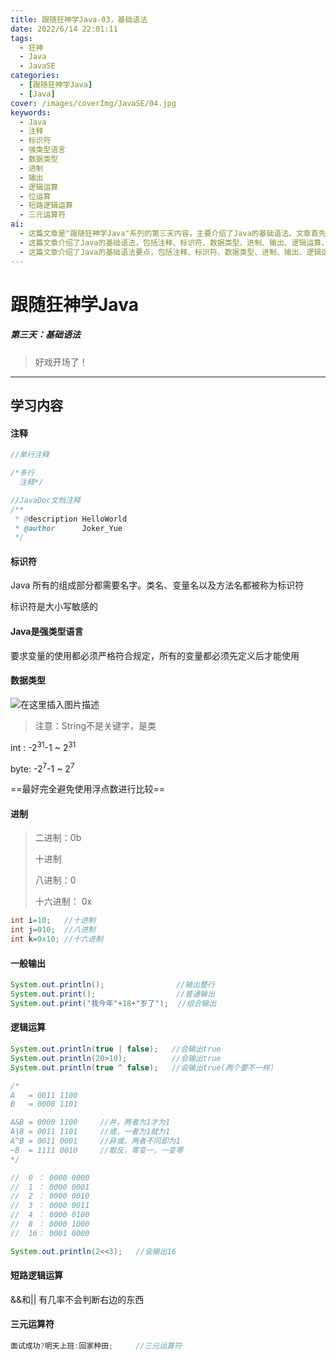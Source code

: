```yaml
---
title: 跟随狂神学Java-03，基础语法
date: 2022/6/14 22:01:11
tags:
  - 狂神
  - Java
  - JavaSE
categories:
  - [跟随狂神学Java]
  - [Java]
cover: /images/coverImg/JavaSE/04.jpg
keywords:
  - Java
  - 注释
  - 标识符
  - 强类型语言
  - 数据类型
  - 进制
  - 输出
  - 逻辑运算
  - 位运算
  - 短路逻辑运算
  - 三元运算符
ai: 
  - 这篇文章是"跟随狂神学Java"系列的第三天内容，主要介绍了Java的基础语法。文章首先讨论了注释的使用方式，包括单行注释、多行注释和JavaDoc文档注释。接着，文章解释了标识符的概念，强调Java中的标识符是大小写敏感的。然后，文章提到Java是强类型语言，要求变量必须先定义后使用。文章还介绍了不同的数据类型，包括整数类型和字符串类型，并提到了进制表示法。此外，文章展示了一般的输出方法和逻辑运算，包括逻辑运算符的使用和位运算。最后，文章介绍了短路逻辑运算和三元运算符的概念。通过简单的示例和清晰的文字，文章帮助读者建立了对Java基础语法的初步了解。
  - 这篇文章介绍了Java的基础语法，包括注释、标识符、数据类型、进制、输出、逻辑运算、位运算、短路逻辑运算、三元运算符等内容，以帮助初学者建立Java编程的基本概念。
  - 这篇文章介绍了Java的基础语法要点，包括注释、标识符、数据类型、进制、输出、逻辑运算、位运算、短路逻辑运算和三元运算符。文章以简明的示例和文字说明帮助读者理解这些基础概念。
---
```

# 跟随狂神学Java

##### 第三天：基础语法

> 好戏开场了！

---

## 学习内容

#### 注释

~~~java
//单行注释

/*多行
  注释*/

//JavaDoc文档注释
/**
 * @description HelloWorld
 * @author		Joker_Yue
 */
~~~



#### 标识符

Java 所有的组成部分都需要名字。类名、变量名以及方法名都被称为标识符

标识符是大小写敏感的



#### Java是强类型语言

要求变量的使用都必须严格符合规定，所有的变量都必须先定义后才能使用



#### 数据类型

![在这里插入图片描述](./跟随狂神学Java-3.assets/d77a4a2a703e4348b89373d6d9666061.png)



> 注意：String不是关键字，是类

int : 		-2<sup>31</sup>-1 ~ 2<sup>31</sup>

byte: 	  -2<sup>7</sup>-1 ~ 2<sup>7</sup>

==最好完全避免使用浮点数进行比较==



#### 进制

> 二进制：0b 
>
> 十进制
>
> 八进制：0
>
> 十六进制： 0x

~~~java
int i=10;	//十进制
int j=010;	//八进制
int k=0x10;	//十六进制
~~~



#### 一般输出

~~~java
System.out.println();                //输出整行
System.out.print();                  //普通输出
System.out.print("我今年"+18+"岁了");  //组合输出
~~~






#### 逻辑运算
~~~java
System.out.println(true | false);   //会输出true
System.out.println(20>10);      	//会输出true
System.out.println(true ^ false);   //会输出true(两个要不一样）
~~~

~~~java
/*
A   = 0011 1100
B   = 0000 1101

A&B = 0000 1100		//并，两者为1才为1
A|B = 0011 1101		//或，一者为1就为1
A^B = 0011 0001		//异或，两者不同即为1
~B  = 1111 0010		//取反，零变一，一变零
*/
~~~

~~~java
//	0 ： 0000 0000
//	1 ： 0000 0001
//	2 ： 0000 0010
//	3 ： 0000 0011
//  4 ： 0000 0100
//	8 ： 0000 1000
//  16：	0001 0000

System.out.println(2<<3);	//会输出16
~~~



#### 短路逻辑运算
&&和||    有几率不会判断右边的东西



#### 三元运算符

~~~java
面试成功?明天上班:回家种田;		//三元运算符
~~~

